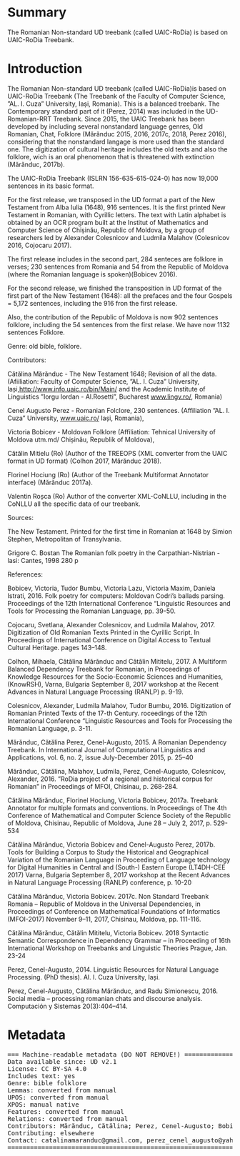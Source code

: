 ﻿# Summary

The Romanian Non-standard UD treebank (called UAIC-RoDia) is based on UAIC-RoDia Treebank.

# Introduction

The Romanian Non-standard UD treebank (called UAIC-RoDia)is based on UAIC-RoDia Treebank (The Treebank of the Faculty of Computer Science, ”AL. I. Cuza” University, Iași, Romania). This is a balanced treebank. The Contemporary standard part of it (Perez, 2014) was included in the UD-Romanian-RRT Treebank.
Since 2015, the UAIC Treebank has been developed by including several nonstandard language genres, Old Romanian, Chat, Folklore (Mărănduc 2015, 2016, 2017c, 2018, Perez 2016), considering that the nonstandard langage is more used than the standard one.
The digitization of cultural heritage includes the old texts and also the folklore, wich is an oral phenomenon that is threatened with extinction (Mărănduc, 2017b).

The UAIC-RoDia Treebank (ISLRN 156-635-615-024-0) has now 19,000 sentences in its basic format.

For the first release, we transposed in the UD format a part of the New Testament from Alba Iulia (1648), 916 sentences.
It is the first printed New Testament in Romanian, with Cyrillic letters. The text with Latin alphabet is obtained by an OCR program built at the Institut of Mathematics and Computer Science of Chișinău, Republic of Moldova, by a group of researchers led by Alexander Colesnicov and Ludmila Malahov (Colesnicov 2016, Cojocaru 2017).

The first release includes in the second part, 284 senteces are folklore in verses; 230 sentences from Romania and 54 from the Republic of Moldova (where the Romanian language is spoken)(Bobicev 2016).

For the second release, we finished the transposition in UD format of the first part of the New Testament (1648): all the prefaces and the four Gospels = 5,172 sentences, including the 916 fron the first release.

Also, the contribution of the Republic of Moldova is now 902 sentences folklore, including the 54 sentences from the first relase.
We have now 1132 sentences Folklore.

Genre: old bible, folklore.

Contributors:

Cătălina Mărănduc - The New Testament 1648; Revision of all the data.
(Afiiliation: Faculty of Computer Science, ”AL. I. Cuza” University, Iași,http://www.info.uaic.ro/bin/Main/ and the Academic Institute of Linguistics ”Iorgu Iordan - Al.Rosetti”, Bucharest www.lingv.ro/, Romania)

Cenel Augusto Perez - Romanian Folclore, 230 sentences.
(Affiliation ”AL. I. Cuza” University, www.uaic.ro/ Iași, Romania),

Victoria Bobicev  - Moldovan Folklore
(Affiliation: Tehnical University of Moldova utm.md/ Chișinău, Republik of Moldova),

Cătălin Mitielu (Ro) (Author of the TREEOPS (XML converter from the UAIC format in UD format) (Colhon 2017, Mărănduc 2018).

Florinel Hociung (Ro) (Author of the Treebank Multiformat Annotator interface) (Mărănduc 2017a).

Valentin Roșca (Ro) Author of the converter XML-CoNLLU, including in the CoNLLU all the specific data of our treebank.

Sources:

The New Testament. Printed for the first time in Romanian at 1648 by Simion Stephen, Metropolitan of Transylvania.

Grigore C. Bostan The Romanian folk poetry in the Carpathian-Nistrian - lasi: Cantes, 1998 280 p

References:

Bobicev, Victoria, Tudor Bumbu, Victoria Lazu, Victoria Maxim, Daniela Istrati, 2016. Folk poetry for computers: Moldovan Codri’s ballads parsing. Proceedings of the 12th International Conference “Linguistic Resources and Tools for Processing the Romanian Language, pp. 39-50.

Cojocaru, Svetlana, Alexander Colesnicov, and Ludmila Malahov, 2017. Digitization of Old Romanian
Texts Printed in the Cyrillic Script. In Proceedings of International Conference on Digital Access to Textual Cultural Heritage. pages 143–148.

Colhon, Mihaela, Cătălina Mărănduc and Cătălin Mititelu, 2017. A Multiform Balanced Dependency Treebank for Romanian, in Proceedings of Knowledge Resources for the Socio-Economic Sciences and Humanities, (KnowRSH), Varna, Bulgaria September 8, 2017 workshop at the Recent Advances in Natural Language Processing (RANLP) p. 9-19.

Colesnicov, Alexander, Ludmila Malahov, Tudor Bumbu, 2016. Digitization of Romanian Printed Texts of the 17-th Century. roceedings of the 12th International Conference “Linguistic Resources and Tools for Processing the Romanian Language, p. 3-11.

Mărănduc, Cătălina Perez, Cenel-Augusto, 2015. A Romanian Dependency Treebank. In International Journal of Computational Linguistics and Applications, vol. 6, no. 2, issue July-December 2015, p. 25–40

Mărănduc, Cătălina, Malahov, Ludmila, Perez, Cenel-Augusto, Colesnicov, Alexander, 2016. ”RoDia project of a regional and historical corpus for Romanian” in Proceedings of MFOI, Chisinau, p. 268-284.

Cătălina Mărănduc, Florinel Hociung, Victoria Bobicev, 2017a. Treebank Annotator for multiple formats and conventions. In Proceedings of The 4th Conference of Mathematical and Computer Science Society of the Republic of Moldova, Chisinau, Republic of Moldova, June 28 – July 2, 2017, p. 529-534

Cătălina Mărănduc, Victoria Bobicev and Cenel-Augusto Perez, 2017b. Tools for Building a Corpus to Study the Historical and Geographical Variation of the Romanian Language in Proceeding of Language technology for Digital Humanities in Central and (South-) Eastern Europe (LT4DH-CEE 2017) Varna, Bulgaria September 8, 2017 workshop at the Recent Advances in Natural Language Processing (RANLP) conference, p. 10-20

Cătălina Mărănduc, Victoria Bobicev. 2017c. Non Standard Treebank Romania – Republic of Moldova in the Universal Dependencies, in Proceedings of Conference on Mathematical Foundations of Informatics (MFOI-2017) November  9–11, 2017, Chisinau, Moldova, pp. 111-116.

Cătălina Mărănduc, Cătălin Mititelu, Victoria Bobicev. 2018 Syntactic Semantic Correspondence in Dependency Grammar – in Proceeding of 16th International Workshop on Treebanks and Linguistic Theories Prague, Jan. 23-24

Perez, Cenel-Augusto, 2014. Linguistic Resources for Natural Language Processing. (PhD thesis). Al. I. Cuza University, Iași.

Perez, Cenel-Augusto, Cătălina Mărănduc, and Radu Simionescu, 2016. Social media – processing romanian chats and discourse analysis. Computación y Sistemas 20(3):404–414.

# Metadata


<pre>
=== Machine-readable metadata (DO NOT REMOVE!) ================================
Data available since: UD v2.1
License: CC BY-SA 4.0
Includes text: yes
Genre: bible folklore
Lemmas: converted from manual
UPOS: converted from manual
XPOS: manual native
Features: converted from manual
Relations: converted from manual
Contributors: Mărănduc, Cătălina; Perez, Cenel-Augusto; Bobicev, Victoria; Mititelu, Cătălin; Hociung, Florinel; Roșca, Valentin
Contributing: elsewhere
Contact: catalinamaranduc@gmail.com, perez_cenel_augusto@yahoo.com, victoria.bobicev@gmail.com
===============================================================================
</pre>
